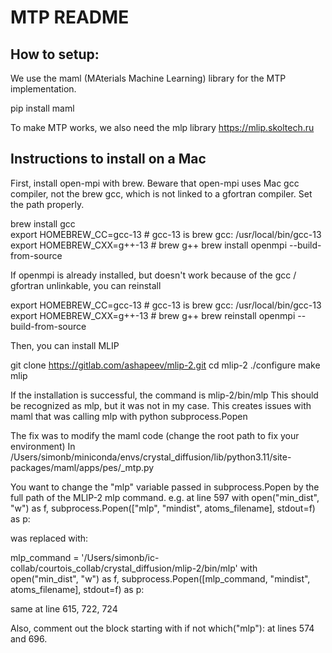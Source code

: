 # MTP README

## How to setup:

We use the maml (MAterials Machine Learning) library for the MTP implementation.

pip install maml

To make MTP works, we also need the mlp library
https://mlip.skoltech.ru

## Instructions to install on a Mac

First, install open-mpi with brew.
Beware that open-mpi uses Mac gcc compiler, not the brew gcc, which is not linked to a gfortran compiler.
Set the path properly.

brew install gcc  
export HOMEBREW_CC=gcc-13  # gcc-13 is brew gcc: /usr/local/bin/gcc-13
export HOMEBREW_CXX=g++-13  # brew g++
brew install openmpi --build-from-source


If openmpi is already installed, but doesn't work because of the gcc / gfortran unlinkable, you can reinstall

export HOMEBREW_CC=gcc-13  # gcc-13 is brew gcc: /usr/local/bin/gcc-13
export HOMEBREW_CXX=g++-13  # brew g++
brew reinstall openmpi --build-from-source

Then, you can install MLIP

git clone https://gitlab.com/ashapeev/mlip-2.git
cd mlip-2
./configure
make mlip

If the installation is successful, the command is mlip-2/bin/mlp
This should be recognized as mlp, but it was not in my case.
This creates issues with maml that was calling mlp with python subprocess.Popen

The fix was to modify the maml code (change the root path to fix your environment)
In
/Users/simonb/miniconda/envs/crystal_diffusion/lib/python3.11/site-packages/maml/apps/pes/_mtp.py

You want to change the "mlp" variable passed in subprocess.Popen by the full path of the MLIP-2 mlp command.
e.g. at line 597
with open("min_dist", "w") as f, subprocess.Popen(["mlp", "mindist", atoms_filename], stdout=f) as p:

was replaced with:

mlp_command = '/Users/simonb/ic-collab/courtois_collab/crystal_diffusion/mlip-2/bin/mlp'
with open("min_dist", "w") as f, subprocess.Popen([mlp_command, "mindist", atoms_filename], stdout=f) as p:

same at line 615, 722, 724

Also, comment out the block starting with 
if not which("mlp"):
at lines 574 and 696.